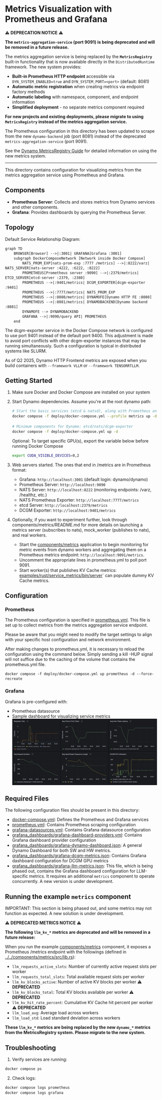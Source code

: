 # Metrics Visualization with Prometheus and Grafana

⚠️ **DEPRECATION NOTICE** ⚠️

**The `metrics-aggregation-service` (port 9091) is being deprecated and will be removed in a future release.**

The metrics aggregation service is being replaced by the **`MetricsRegistry`** built-in functionality that is now available directly in the `DistributedRuntime` framework. The new system provides:

- **Built-in Prometheus HTTP endpoint** accessible via `DYN_SYSTEM_ENABLED=true` and `DYN_SYSTEM_PORT=<port>` (default: 8081)
- **Automatic metric registration** when creating metrics via endpoint factory methods
- **Automatic labeling** with namespace, component, and endpoint information
- **Simplified deployment** - no separate metrics component required

**For new projects and existing deployments, please migrate to using `MetricsRegistry` instead of the metrics aggregation service.**

The Prometheus configuration in this directory has been updated to scrape from the new `dynamo-backend` job (port 8081) instead of the deprecated `metrics-aggregation-service` (port 9091).

See the [Dynamo MetricsRegistry Guide](../../docs/guides/metrics.md) for detailed information on using the new metrics system.

---

This directory contains configuration for visualizing metrics from the metrics aggregation service using Prometheus and Grafana.

## Components

- **Prometheus Server**: Collects and stores metrics from Dynamo services and other components.
- **Grafana**: Provides dashboards by querying the Prometheus Server.

## Topology

Default Service Relationship Diagram:
```mermaid
graph TD
    BROWSER[Browser] -->|:3001| GRAFANA[Grafana :3001]
    subgraph DockerComposeNetwork [Network inside Docker Compose]
        NATS_PROM_EXP[nats-prom-exp :7777 /metrics] -->|:8222/varz| NATS_SERVER[nats-server :4222, :6222, :8222]
        PROMETHEUS[Prometheus server :9090] -->|:2379/metrics| ETCD_SERVER[etcd-server :2379, :2380]
        PROMETHEUS -->|:9401/metrics| DCGM_EXPORTER[dcgm-exporter :9401]
        PROMETHEUS -->|:7777/metrics| NATS_PROM_EXP
        PROMETHEUS -->|:8080/metrics| DYNAMOFE[Dynamo HTTP FE :8080]
        PROMETHEUS -->|:8081/metrics| DYNAMOBACKEND[Dynamo backend :8081]
        DYNAMOFE --> DYNAMOBACKEND
        GRAFANA -->|:9090/query API| PROMETHEUS
    end
```

The dcgm-exporter service in the Docker Compose network is configured to use port 9401 instead of the default port 9400. This adjustment is made to avoid port conflicts with other dcgm-exporter instances that may be running simultaneously. Such a configuration is typical in distributed systems like SLURM.

As of Q2 2025, Dynamo HTTP Frontend metrics are exposed when you build containers with `--framework VLLM` or `--framework TENSORRTLLM`.

## Getting Started

1. Make sure Docker and Docker Compose are installed on your system

2. Start Dynamo dependencies. Assume you're at the root dynamo path:

   ```bash
   # Start the basic services (etcd & natsd), along with Prometheus and Grafana
   docker compose -f deploy/docker-compose.yml --profile metrics up -d

   # Minimum components for Dynamo: etcd/nats/dcgm-exporter
   docker compose -f deploy/docker-compose.yml up -d
   ```

   Optional: To target specific GPU(s), export the variable below before running Docker Compose
   ```bash
   export CUDA_VISIBLE_DEVICES=0,2
   ```

3. Web servers started. The ones that end in /metrics are in Prometheus format:
   - Grafana: `http://localhost:3001` (default login: dynamo/dynamo)
   - Prometheus Server: `http://localhost:9090`
   - NATS Server: `http://localhost:8222` (monitoring endpoints: /varz, /healthz, etc.)
   - NATS Prometheus Exporter: `http://localhost:7777/metrics`
   - etcd Server: `http://localhost:2379/metrics`
   - DCGM Exporter: `http://localhost:9401/metrics`

4. Optionally, if you want to experiment further, look through components/metrics/README.md for more details on launching a metrics server (subscribes to nats), mock_worker (publishes to nats), and real workers.

   - Start the [components/metrics](../../components/metrics/README.md) application to begin monitoring for metric events from dynamo workers and aggregating them on a Prometheus metrics endpoint: `http://localhost:9091/metrics`.
   - Uncomment the appropriate lines in prometheus.yml to poll port 9091.
   - Start worker(s) that publishes KV Cache metrics: [examples/rust/service_metrics/bin/server](../../lib/runtime/examples/service_metrics/README.md)` can populate dummy KV Cache metrics.


## Configuration

### Prometheus

The Prometheus configuration is specified in [prometheus.yml](./prometheus.yml). This file is set up to collect metrics from the metrics aggregation service endpoint.

Please be aware that you might need to modify the target settings to align with your specific host configuration and network environment.

After making changes to prometheus.yml, it is necessary to reload the configuration using the command below. Simply sending a kill -HUP signal will not suffice due to the caching of the volume that contains the prometheus.yml file.

```
docker compose -f deploy/docker-compose.yml up prometheus -d --force-recreate
```

### Grafana

Grafana is pre-configured with:
- Prometheus datasource
- Sample dashboard for visualizing service metrics
![grafana image](./grafana-dynamo-composite.png)

## Required Files

The following configuration files should be present in this directory:
- [docker-compose.yml](./docker-compose.yml): Defines the Prometheus and Grafana services
- [prometheus.yml](./prometheus.yml): Contains Prometheus scraping configuration
- [grafana-datasources.yml](./grafana-datasources.yml): Contains Grafana datasource configuration
- [grafana_dashboards/grafana-dashboard-providers.yml](./grafana_dashboards/grafana-dashboard-providers.yml): Contains Grafana dashboard provider configuration
- [grafana_dashboards/grafana-dynamo-dashboard.json](./grafana_dashboards/grafana-dynamo-dashboard.json): A general Dynamo Dashboard for both SW and HW metrics.
- [grafana_dashboards/grafana-dcgm-metrics.json](./grafana_dashboards/grafana-dcgm-metrics.json): Contains Grafana dashboard configuration for DCGM GPU metrics
- [grafana_dashboards/grafana-llm-metrics.json](./grafana_dashboards/grafana-llm-metrics.json): This file, which is being phased out, contains the Grafana dashboard configuration for LLM-specific metrics. It requires an additional `metrics` component to operate concurrently. A new version is under development.

## Running the example `metrics` component

IMPORTANT: This section is being phased out, and some metrics may not function as expected. A new solution is under development.

⚠️ **DEPRECATED METRICS NOTICE** ⚠️

**The following `llm_kv_*` metrics are deprecated and will be removed in a future release:**

When you run the example [components/metrics](../../components/metrics/README.md) component, it exposes a Prometheus /metrics endpoint with the followings (defined in [../../components/metrics/src/lib.rs](../../components/metrics/src/lib.rs)):
- `llm_requests_active_slots`: Number of currently active request slots per worker
- `llm_requests_total_slots`: Total available request slots per worker
- `llm_kv_blocks_active`: Number of active KV blocks per worker ⚠️ **DEPRECATED**
- `llm_kv_blocks_total`: Total KV blocks available per worker ⚠️ **DEPRECATED**
- `llm_kv_hit_rate_percent`: Cumulative KV Cache hit percent per worker ⚠️ **DEPRECATED**
- `llm_load_avg`: Average load across workers
- `llm_load_std`: Load standard deviation across workers

**These `llm_kv_*` metrics are being replaced by the new `dynamo_*` metrics from the MetricsRegistry system. Please migrate to the new system.**

## Troubleshooting

1. Verify services are running:
  ```bash
  docker compose ps
  ```

2. Check logs:
  ```bash
  docker compose logs prometheus
  docker compose logs grafana
  ```
